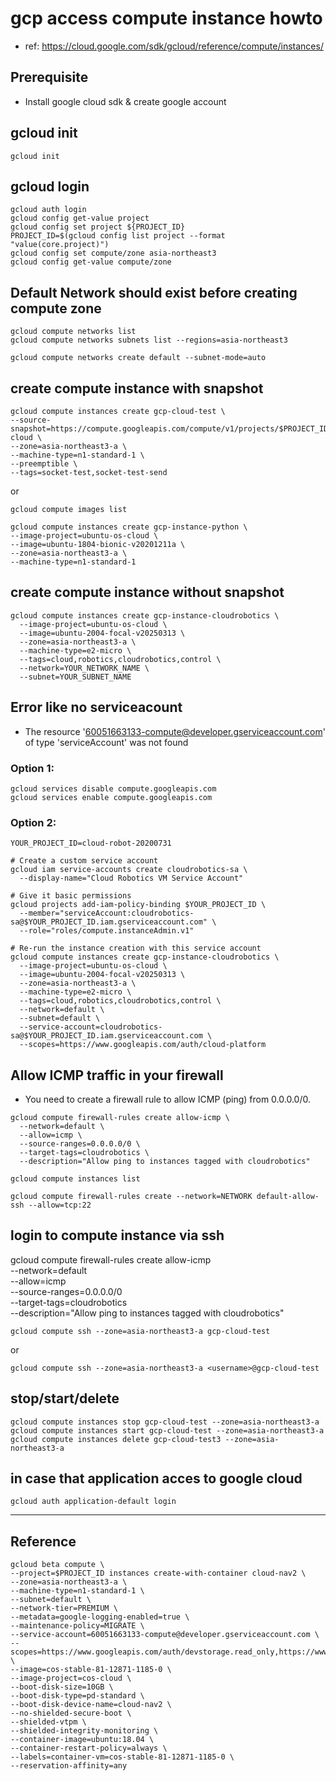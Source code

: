 # gcp access compute instance howto

- ref: https://cloud.google.com/sdk/gcloud/reference/compute/instances/

## Prerequisite
- Install google cloud sdk & create google account

## gcloud init
```
gcloud init
```

## gcloud login

```
gcloud auth login
gcloud config get-value project
gcloud config set project ${PROJECT_ID}
PROJECT_ID=$(gcloud config list project --format "value(core.project)")
gcloud config set compute/zone asia-northeast3  
gcloud config get-value compute/zone
```

## Default Network should exist before creating compute zone
```
gcloud compute networks list
gcloud compute networks subnets list --regions=asia-northeast3

gcloud compute networks create default --subnet-mode=auto
```

## create compute instance with snapshot
```
gcloud compute instances create gcp-cloud-test \
--source-snapshot=https://compute.googleapis.com/compute/v1/projects/$PROJECT_ID/global/snapshots/snapshot-cloud \
--zone=asia-northeast3-a \
--machine-type=n1-standard-1 \
--preemptible \
--tags=socket-test,socket-test-send 
```

or
```
gcloud compute images list
```

```
gcloud compute instances create gcp-instance-python \
--image-project=ubuntu-os-cloud \
--image=ubuntu-1804-bionic-v20201211a \
--zone=asia-northeast3-a \
--machine-type=n1-standard-1 
```

## create compute instance without snapshot 
```
gcloud compute instances create gcp-instance-cloudrobotics \
  --image-project=ubuntu-os-cloud \
  --image=ubuntu-2004-focal-v20250313 \
  --zone=asia-northeast3-a \
  --machine-type=e2-micro \
  --tags=cloud,robotics,cloudrobotics,control \
  --network=YOUR_NETWORK_NAME \
  --subnet=YOUR_SUBNET_NAME
```  

## Error like no serviceacount 
- The resource '60051663133-compute@developer.gserviceaccount.com' of type 'serviceAccount' was not found
### Option 1:
```
gcloud services disable compute.googleapis.com
gcloud services enable compute.googleapis.com
```
### Option 2:
```
YOUR_PROJECT_ID=cloud-robot-20200731

# Create a custom service account
gcloud iam service-accounts create cloudrobotics-sa \
  --display-name="Cloud Robotics VM Service Account"

# Give it basic permissions
gcloud projects add-iam-policy-binding $YOUR_PROJECT_ID \
  --member="serviceAccount:cloudrobotics-sa@$YOUR_PROJECT_ID.iam.gserviceaccount.com" \
  --role="roles/compute.instanceAdmin.v1"

# Re-run the instance creation with this service account
gcloud compute instances create gcp-instance-cloudrobotics \
  --image-project=ubuntu-os-cloud \
  --image=ubuntu-2004-focal-v20250313 \
  --zone=asia-northeast3-a \
  --machine-type=e2-micro \
  --tags=cloud,robotics,cloudrobotics,control \
  --network=default \
  --subnet=default \
  --service-account=cloudrobotics-sa@$YOUR_PROJECT_ID.iam.gserviceaccount.com \
  --scopes=https://www.googleapis.com/auth/cloud-platform
```

## Allow ICMP traffic in your firewall
- You need to create a firewall rule to allow ICMP (ping) from 0.0.0.0/0.
```
gcloud compute firewall-rules create allow-icmp \
  --network=default \
  --allow=icmp \
  --source-ranges=0.0.0.0/0 \
  --target-tags=cloudrobotics \
  --description="Allow ping to instances tagged with cloudrobotics"
```

```
gcloud compute instances list
```
```
gcloud compute firewall-rules create --network=NETWORK default-allow-ssh --allow=tcp:22
```
## login to compute instance via ssh
gcloud compute firewall-rules create allow-icmp \
  --network=default \
  --allow=icmp \
  --source-ranges=0.0.0.0/0 \
  --target-tags=cloudrobotics \
  --description="Allow ping to instances tagged with cloudrobotics"
```
gcloud compute ssh --zone=asia-northeast3-a gcp-cloud-test
```

or

```
gcloud compute ssh --zone=asia-northeast3-a <username>@gcp-cloud-test 
```

## stop/start/delete

```
gcloud compute instances stop gcp-cloud-test --zone=asia-northeast3-a
gcloud compute instances start gcp-cloud-test --zone=asia-northeast3-a
gcloud compute instances delete gcp-cloud-test3 --zone=asia-northeast3-a
```

## in case that application acces to google cloud
```
gcloud auth application-default login
```

---
## Reference
```
gcloud beta compute \
--project=$PROJECT_ID instances create-with-container cloud-nav2 \
--zone=asia-northeast3-a \
--machine-type=n1-standard-1 \
--subnet=default \
--network-tier=PREMIUM \ 
--metadata=google-logging-enabled=true \
--maintenance-policy=MIGRATE \
--service-account=60051663133-compute@developer.gserviceaccount.com \
--scopes=https://www.googleapis.com/auth/devstorage.read_only,https://www.googleapis.com/auth/logging.write,https://www.googleapis.com/auth/monitoring.write,https://www.googleapis.com/auth/servicecontrol,https://www.googleapis.com/auth/service.management.readonly,https://www.googleapis.com/auth/trace.append \
--image=cos-stable-81-12871-1185-0 \
--image-project=cos-cloud \
--boot-disk-size=10GB \
--boot-disk-type=pd-standard \
--boot-disk-device-name=cloud-nav2 \
--no-shielded-secure-boot \
--shielded-vtpm \
--shielded-integrity-monitoring \
--container-image=ubuntu:18.04 \
--container-restart-policy=always \
--labels=container-vm=cos-stable-81-12871-1185-0 \
--reservation-affinity=any
```


